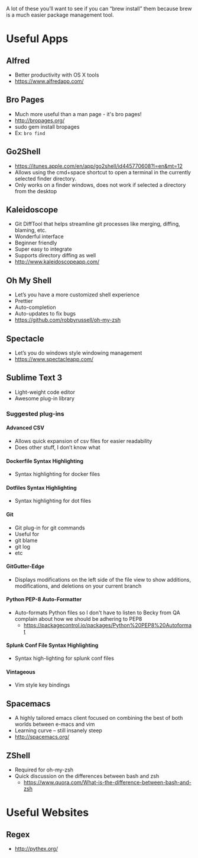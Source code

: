 A lot of these you’ll want to see if you can “brew install” them because brew is a much easier package management tool.

# Useful Apps

## Alfred
* Better productivity with OS X tools
* https://www.alfredapp.com/

## Bro Pages
* Much more useful than a man page - it's bro pages!
* http://bropages.org/
* sudo gem install bropages
* Ex: `bro find`

## Go2Shell
* https://itunes.apple.com/en/app/go2shell/id445770608?l=en&mt=12
* Allows using the cmd+space shortcut to open a terminal in the currently selected finder directory.
* Only works on a finder windows, does not work if selected a directory from the desktop

## Kaleidoscope
* Git DiffTool that helps streamline git processes like merging, diffing, blaming, etc.
* Wonderful interface
* Beginner friendly
* Super easy to integrate
* Supports directory diffing as well
* http://www.kaleidoscopeapp.com/

## Oh My Shell
* Let’s you have a more customized shell experience
* Prettier
* Auto-completion
* Auto-updates to fix bugs
* https://github.com/robbyrussell/oh-my-zsh

## Spectacle
* Let’s you do windows style windowing management
* https://www.spectacleapp.com/

## Sublime Text 3
* Light-weight code editor
* Awesome plug-in library

### Suggested plug-ins
#### Advanced CSV
* Allows quick expansion of csv files for easier readability
* Does other stuff, I don’t know what

#### Dockerfile Syntax Highlighting
* Syntax highlighting for docker files

#### Dotfiles Syntax Highlighting
* Syntax highlighting for dot files

#### Git
* Git plug-in for git commands
* Useful for
* git blame
* git log
* etc

#### GitGutter-Edge
* Displays modifications on the left side of the file view to show additions, modifications, and deletions on your current branch

#### Python PEP-8 Auto-Formatter
* Auto-formats Python files so I don't have to listen to Becky from QA complain about how we should be adhering to PEP8
   * https://packagecontrol.io/packages/Python%20PEP8%20Autoformat

#### Splunk Conf File Syntax Highlighting
* Syntax high-lighting for splunk conf files

#### Vintageous
* Vim style key bindings

## Spacemacs
* A highly tailored emacs client focused on combining the best of both worlds between e-macs and vim
* Learning curve – still insanely steep
* http://spacemacs.org/

## ZShell
* Required for oh-my-zsh
* Quick discussion on the differences between bash and zsh
    * https://www.quora.com/What-is-the-difference-between-bash-and-zsh

# Useful Websites

## Regex
* http://pythex.org/

